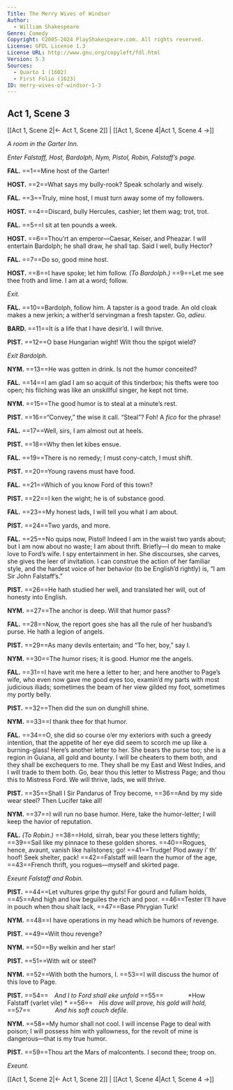 ```yaml
---
Title: The Merry Wives of Windsor
Author: 
  - William Shakespeare
Genre: Comedy
Copyright: ©2005-2024 PlayShakespeare.com. All rights reserved.
License: GFDL License 1.3
License URL: http://www.gnu.org/copyleft/fdl.html
Version: 5.3
Sources:
  - Quarto 1 (1602)
  - First Folio (1623)
ID: merry-wives-of-windsor-1-3
---
```


## Act 1, Scene 3
[[Act 1, Scene 2|← Act 1, Scene 2]] | [[Act 1, Scene 4|Act 1, Scene 4 →]]

*A room in the Garter Inn.*

*Enter Falstaff, Host, Bardolph, Nym, Pistol, Robin, Falstaff’s page.*

**FAL.**
==1==Mine host of the Garter!

**HOST.**
==2==What says my bully-rook? Speak scholarly and wisely.

**FAL.**
==3==Truly, mine host, I must turn away some of my followers.

**HOST.**
==4==Discard, bully Hercules, cashier; let them wag; trot, trot.

**FAL.**
==5==I sit at ten pounds a week.

**HOST.**
==6==Thou’rt an emperor—Caesar, Keiser, and Pheazar. I will entertain Bardolph; he shall draw, he shall tap. Said I well, bully Hector?

**FAL.**
==7==Do so, good mine host.

**HOST.**
==8==I have spoke; let him follow.
*(To Bardolph.)*
==9==Let me see thee froth and lime. I am at a word; follow.

*Exit.*

**FAL.**
==10==Bardolph, follow him. A tapster is a good trade. An old cloak makes a new jerkin; a wither’d servingman a fresh tapster. Go, *adieu*.

**BARD.**
==11==It is a life that I have desir’d. I will thrive.

**PIST.**
==12==O base Hungarian wight! Wilt thou the spigot wield?

*Exit Bardolph.*

**NYM.**
==13==He was gotten in drink. Is not the humor conceited?

**FAL.**
==14==I am glad I am so acquit of this tinderbox; his thefts were too open; his filching was like an unskillful singer, he kept not time.

**NYM.**
==15==The good humor is to steal at a minute’s rest.

**PIST.**
==16==“Convey,” the wise it call. “Steal”? Foh! A *fico* for the phrase!

**FAL.**
==17==Well, sirs, I am almost out at heels.

**PIST.**
==18==Why then let kibes ensue.

**FAL.**
==19==There is no remedy; I must cony-catch, I must shift.

**PIST.**
==20==Young ravens must have food.

**FAL.**
==21==Which of you know Ford of this town?

**PIST.**
==22==I ken the wight; he is of substance good.

**FAL.**
==23==My honest lads, I will tell you what I am about.

**PIST.**
==24==Two yards, and more.

**FAL.**
==25==No quips now, Pistol! Indeed I am in the waist two yards about; but I am now about no waste; I am about thrift. Briefly—I do mean to make love to Ford’s wife. I spy entertainment in her. She discourses, she carves, she gives the leer of invitation. I can construe the action of her familiar style, and the hardest voice of her behavior (to be English’d rightly) is, “I am Sir John Falstaff’s.”

**PIST.**
==26==He hath studied her well, and translated her will, out of honesty into English.

**NYM.**
==27==The anchor is deep. Will that humor pass?

**FAL.**
==28==Now, the report goes she has all the rule of her husband’s purse. He hath a legion of angels.

**PIST.**
==29==As many devils entertain; and “To her, boy,” say I.

**NYM.**
==30==The humor rises; it is good. Humor me the angels.

**FAL.**
==31==I have writ me here a letter to her; and here another to Page’s wife, who even now gave me good eyes too, examin’d my parts with most judicious iliads; sometimes the beam of her view gilded my foot, sometimes my portly belly.

**PIST.**
==32==Then did the sun on dunghill shine.

**NYM.**
==33==I thank thee for that humor.

**FAL.**
==34==O, she did so course o’er my exteriors with such a greedy intention, that the appetite of her eye did seem to scorch me up like a burning-glass! Here’s another letter to her. She bears the purse too; she is a region in Guiana, all gold and bounty. I will be cheaters to them both, and they shall be exchequers to me. They shall be my East and West Indies, and I will trade to them both. Go, bear thou this letter to Mistress Page; and thou this to Mistress Ford. We will thrive, lads, we will thrive.

**PIST.**
==35==Shall I Sir Pandarus of Troy become,
==36==And by my side wear steel? Then Lucifer take all!

**NYM.**
==37==I will run no base humor. Here, take the humor-letter; I will keep the havior of reputation.

**FAL.**
*(To Robin.)*
==38==Hold, sirrah, bear you these letters tightly;
==39==Sail like my pinnace to these golden shores.
==40==Rogues, hence, avaunt, vanish like hailstones; go!
==41==Trudge! Plod away i’ th’ hoof! Seek shelter, pack!
==42==Falstaff will learn the humor of the age,
==43==French thrift, you rogues—myself and skirted page.

*Exeunt Falstaff and Robin.*

**PIST.**
==44==Let vultures gripe thy guts! For gourd and fullam holds,
==45==And high and low beguiles the rich and poor.
==46==Tester I’ll have in pouch when thou shalt lack,
==47==Base Phrygian Turk!

**NYM.**
==48==I have operations in my head which be humors of revenge.

**PIST.**
==49==Wilt thou revenge?

**NYM.**
==50==By welkin and her star!

**PIST.**
==51==With wit or steel?

**NYM.**
==52==With both the humors, I.
==53==I will discuss the humor of this love to Page.

**PIST.**
==54== *And I to Ford shall eke unfold*
==55==    *How Falstaff (varlet vile) *
==56== *His dove will prove, his gold will hold,*
==57==    *And his soft couch defile.*

**NYM.**
==58==My humor shall not cool. I will incense Page to deal with poison; I will possess him with yallowness, for the revolt of mine is dangerous—that is my true humor.

**PIST.**
==59==Thou art the Mars of malcontents. I second thee; troop on.

*Exeunt.*

[[Act 1, Scene 2|← Act 1, Scene 2]] | [[Act 1, Scene 4|Act 1, Scene 4 →]]